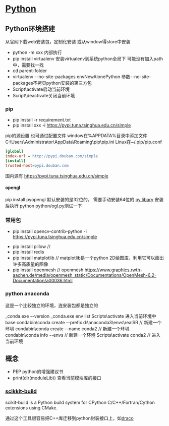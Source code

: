 # [Python](https://www.python.org/)

## Python环境搭建

从官网下载web安装包，定制化安装
或从window得store中安装

- python -m xxx  内部执行
- pip install virtualenv    安装virtualenv到系统python全局下 可能没有加入path中，需要找一找
- cd parent-folder
- virtualenv --no-site-packages envNewAlonePython 参数--no-site-packages不拷贝python安装的第三方包
- Script\activate启动当前环境
- Script\deactivate关闭当前环境

### pip

- pip install -r requirement.txt
- pip install xxx -i https://pypi.tuna.tsinghua.edu.cn/simple

pip的源设置
也可通过配置文件
window在%APPDATA%目录中添加文件
C:\Users\Administrator\AppData\Roaming\pip\pip.ini
Linux在~/.pip/pip.conf

```ini
[global]
index-url = http://pypi.douban.com/simple
[install]
trusted-host=pypi.douban.com
```

国内源有
https://pypi.tuna.tsinghua.edu.cn/simple

#### opengl

pip install pyopengl
默认安装的是32位的， 需要手动安装64位的
[py libary](https://www.lfd.uci.edu/~gohlke/pythonlibs/#pyopengl)
安装后执行 python python/ogl.py测试一下

### 常用包
<!-- opencv的包有几种类型，注意安全需要的 -->
- pip install opencv-contrib-python -i https://pypi.tuna.tsinghua.edu.cn/simple
<!-- 处理图像的 -->
- pip install pillow // 
- pip install redis
- pip install matplotlib // matplotlib是一个python 2D绘图库，利用它可以画出许多高质量的图像
- pip install openmesh // openmesh https://www.graphics.rwth-aachen.de/media/openmesh_static/Documentations/OpenMesh-6.2-Documentation/a00036.html

### python anaconda

这是一个比较独立的环境，连安装包都是独立的

_conda.exe --version
_conda.exe env list
Scripts\activate 进入当前环境中base
condabin\conda create --prefix d:\anaconda3\envs\realSR // 新建一个环境
condabin\conda create --name conda2 // 新建一个环境
condabin\conda info --envs // 新建一个环境
Scripts\activate conda2 // 进入当前环境


## 概念

- PEP python的增强建议书
- print(dir(moduleLib)) 查看当前模块库的接口

### [scikkit-build](https://pypi.org/project/scikit-build/)

scikit-build is a Python build system for CPython C/C++/Fortran/Cython extensions using CMake.

通过这个工具很容易把C++库迁移到python封装接口上，如[draco](https://github.com/seung-lab/DracoPy)
